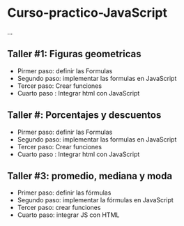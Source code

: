# Curso-practico-JavaScript

...

## Taller #1: Figuras geometricas

- Pirmer paso: definir las Formulas
- Segundo paso: implementar las formulas en JavaScript
- Tercer paso: Crear funciones
- Cuarto paso : Integrar html con JavaScript

## Taller #: Porcentajes y descuentos

- Pirmer paso: definir las Formulas
- Segundo paso: implementar las formulas en JavaScript
- Tercer paso: Crear funciones
- Cuarto paso : Integrar html con JavaScript

## Taller #3: promedio, mediana y moda

- Primer paso: definir las fórmulas
- Segundo paso: implementar la fórmulas en JavaScript 
- Tercer paso: crear funciones
- Cuarto paso: integrar JS con HTML